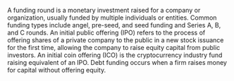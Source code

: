 A funding round is a monetary investment raised for a company or organization, usually funded by multiple individuals or entities. Common funding types include angel, pre-seed, and seed funding and Series A, B, and C rounds.  An initial public offering (IPO) refers to the process of offering shares of a private company to the public in a new stock issuance for the first time, allowing the company to raise equity capital from public investors. An initial coin offering (ICO) is the cryptocurrency industry fund raising equivalent of an IPO. Debt funding occurs when a firm raises money for capital without offering equity.
